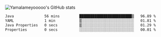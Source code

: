 ![Yamalameyooooo's GitHub stats](https://github-readme-stats.vercel.app/api?username=yamalameyooooo&theme=transparent&show_icons=true\&show=reviews,discussions_started,discussions_answered,prs_merged,prs_merged_percentage)

<!--START_SECTION:waka-->

```txt
Java              56 mins         ████████████████████████▒   96.89 %
YAML              1 min           ▒░░░░░░░░░░░░░░░░░░░░░░░░   01.81 %
Java Properties   0 secs          ▒░░░░░░░░░░░░░░░░░░░░░░░░   01.29 %
Properties        0 secs          ░░░░░░░░░░░░░░░░░░░░░░░░░   00.01 %
```

<!--END_SECTION:waka-->
